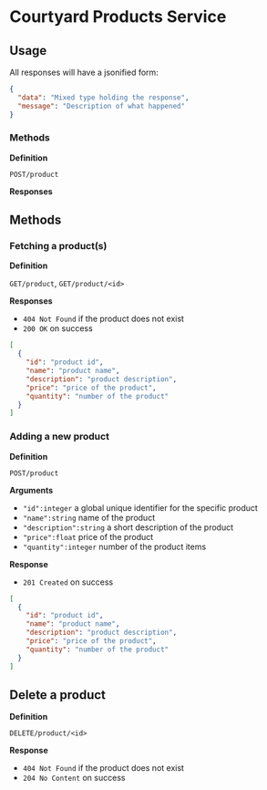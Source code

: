 # Courtyard Products Service

## Usage

All responses will have a jsonified form:

```json
{
  "data": "Mixed type holding the response",
  "message": "Description of what happened"
}
```

### Methods

**Definition**

`POST/product`

**Responses**

## Methods

### Fetching a product(s)

**Definition**

`GET/product`, `GET/product/<id>`

**Responses**

- `404 Not Found` if the product does not exist
- `200 OK` on success

```json
[
  {
    "id": "product id",
    "name": "product name",
    "description": "product description",
    "price": "price of the product",
    "quantity": "number of the product"
  }
]
```

### Adding a new product

**Definition**

`POST/product`

**Arguments**

- `"id":integer` a global unique
  identifier for the specific product
- `"name":string` name of the product
- `"description":string` a short description of the product
- `"price":float` price of the product
- `"quantity":integer` number of the product items

**Response**

- `201 Created` on success

```json
[
  {
    "id": "product id",
    "name": "product name",
    "description": "product description",
    "price": "price of the product",
    "quantity": "number of the product"
  }
]
```

## Delete a product

**Definition**

`DELETE/product/<id>`

**Response**

- `404 Not Found` if the product does not exist
- `204 No Content` on success

